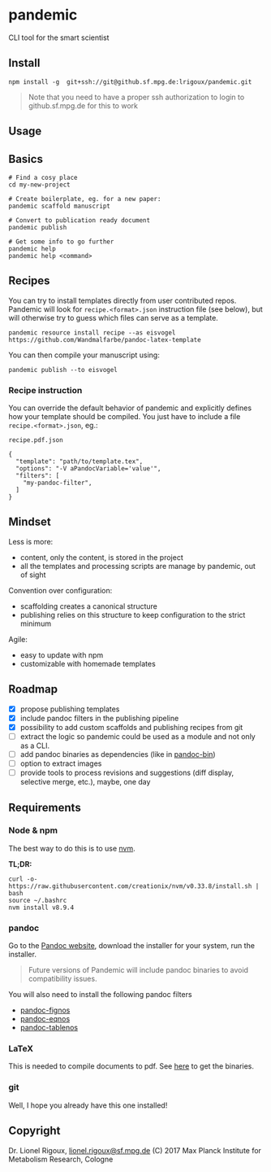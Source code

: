 # pandemic
CLI tool for the smart scientist

## Install

```
npm install -g  git+ssh://git@github.sf.mpg.de:lrigoux/pandemic.git
```

> Note that you need to have a proper ssh authorization to login to github.sf.mpg.de for this to work

## Usage

## Basics

```
# Find a cosy place
cd my-new-project

# Create boilerplate, eg. for a new paper:
pandemic scaffold manuscript

# Convert to publication ready document
pandemic publish

# Get some info to go further
pandemic help
pandemic help <command>
```

## Recipes

You can try to install templates directly from user contributed repos.
Pandemic will look for `recipe.<format>.json` instruction file (see below), but will otherwise try to guess which files can serve as a template.

```
pandemic resource install recipe --as eisvogel https://github.com/Wandmalfarbe/pandoc-latex-template
```

You can then compile your manuscript using:

```
pandemic publish --to eisvogel
```

### Recipe instruction

You can override the default behavior of pandemic and explicitly defines how your template should be compiled.
You just have to include a file `recipe.<format>.json`, eg.:

`recipe.pdf.json`
```
{
  "template": "path/to/template.tex",
  "options": "-V aPandocVariable='value'",
  "filters": [
    "my-pandoc-filter",
  ]
}
```

## Mindset

Less is more:
- content, only the content, is stored in the project
- all the templates and processing scripts are manage by pandemic, out of sight

Convention over configuration:
- scaffolding creates a canonical structure
- publishing relies on this structure to keep configuration to the strict minimum

Agile:
- easy to update with npm
- customizable with homemade templates


## Roadmap

- [x] propose publishing templates
- [x] include pandoc filters in the publishing pipeline
- [x] possibility to add custom scaffolds and publishing recipes from git
- [ ] extract the logic so pandemic could be used as a module and not only as a CLI.
- [ ] add pandoc binaries as dependencies (like in [pandoc-bin](https://github.com/toshgoodson/pandoc-bin))
- [ ] option to extract images
- [ ] provide tools to process revisions and suggestions (diff display, selective merge, etc.), maybe, one day

## Requirements

### Node & npm

The best way to do this is to use [nvm](https://github.com/creationix/nvm).

**TL;DR:**

```
curl -o- https://raw.githubusercontent.com/creationix/nvm/v0.33.8/install.sh | bash
source ~/.bashrc
nvm install v8.9.4
```

### pandoc

Go to the [Pandoc website](https://github.com/jgm/pandoc/releases), download the installer for your system, run the installer.

> Future versions of Pandemic will include pandoc binaries to avoid compatibility issues.

You will also need to install the following pandoc filters

- [pandoc-fignos](https://github.com/tomduck/pandoc-fignos)
- [pandoc-eqnos](https://github.com/tomduck/pandoc-eqnos)
- [pandoc-tablenos](https://github.com/tomduck/pandoc-tablenos)

### LaTeX

This is needed to compile documents to pdf. See [here](https://www.latex-project.org/get/) to get the binaries.

### git

Well, I hope you already have this one installed!

## Copyright
Dr. Lionel Rigoux, lionel.rigoux@sf.mpg.de (C) 2017 Max Planck Institute for Metabolism Research, Cologne
